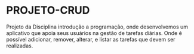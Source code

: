 # PROJETO-CRUD
Projeto da Disciplina introdução a programação, onde desenvolvemos um aplicativo que  apoia seus usuários na gestão de tarefas diárias. Onde é possível adicionar, remover, alterar, e listar as tarefas que devem ser realizadas.
